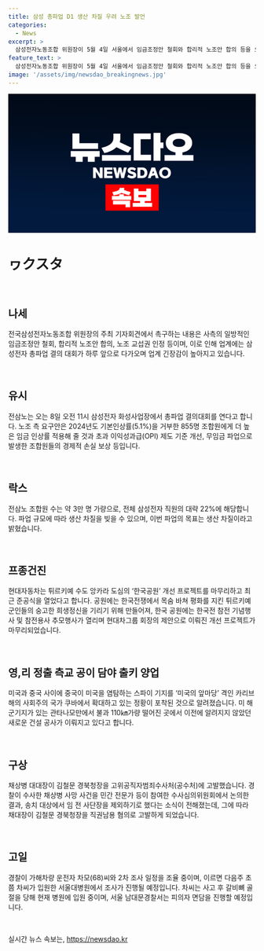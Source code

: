 ```yaml
---
title: 삼성 총파업 D1 생산 차질 우려 노조 발언
categories:
  - News
excerpt: >
  삼성전자노동조합 위원장이 5월 4일 서울에서 임금조정안 철회와 합리적 노조안 합의 등을 요구하며 촉구하고, 8일부터 총파업을 진행할 예정이며, 이에 따른 업계 긴장감과 반도체 업황에 부정적인 영향 우려로 주목받고 있다. 노조는 사측의 요구안 수용에 따라 추가로 2차 단체 행동에도 나설 방침이고, 파업으로 생산 차질이 우려된다. 그밖에 국민의힘 전당대회 관련성, 현대차의 한국공원 새단장, 미국과 중국 간 스파이 기지 확대, 경북경찰청의 불송치 관련 고발, 시청역 역주행 사고 운전자 면담에 대한 뉴스도 주목받고 있다. 
feature_text: >
  삼성전자노동조합 위원장이 5월 4일 서울에서 임금조정안 철회와 합리적 노조안 합의 등을 요구하며 촉구하고, 8일부터 총파업을 진행할 예정이며, 이에 따른 업계 긴장감과 반도체 업황에 부정적인 영향 우려로 주목받고 있다. 노조는 사측의 요구안 수용에 따라 추가로 2차 단체 행동에도 나설 방침이고, 파업으로 생산 차질이 우려된다. 그밖에 국민의힘 전당대회 관련성, 현대차의 한국공원 새단장, 미국과 중국 간 스파이 기지 확대, 경북경찰청의 불송치 관련 고발, 시청역 역주행 사고 운전자 면담에 대한 뉴스도 주목받고 있다. 
image: '/assets/img/newsdao_breakingnews.jpg'
---
```


<p><img src="/assets/img/newsdao_breakingnews.jpg" alt="koreaapp 속보" /></p>

<h1 data-ke-size="size26">&#12526;&#12463;&#12473;&#12479;</h1>

<p data-ke-size="size16">&nbsp;</p>

<h2 data-ke-size="size26">&#45208;&#49464;</h2>

<p>전국삼성전자노동조합 위원장의 주최 기자회견에서 촉구하는 내용은 사측의 일방적인 임금조정안 철회, 합리적 노조안 합의, 노조 교섭권 인정 등이며, 이로 인해 업계에는 삼성전자 총파업 결의 대회가 하루 앞으로 다가오며 업계 긴장감이 높아지고 있습니다.</p>

<p data-ke-size="size16">&nbsp;</p>

<h2 data-ke-size="size26">&#50976;&#49884;</h2>

<p>전삼노는 오는 8일 오전 11시 삼성전자 화성사업장에서 총파업 결의대회를 연다고 합니다. 노조 측 요구안은 2024년도 기본인상률(5.1%)을 거부한 855명 조합원에게 더 높은 임금 인상률 적용해 줄 것과 초과 이익성과급(OPI) 제도 기준 개선, 무임금 파업으로 발생한 조합원들의 경제적 손실 보상 등입니다.</p>

<p data-ke-size="size16">&nbsp;</p>

<h2 data-ke-size="size26">&#46973;&#49828;</h2>

<p>전삼노 조합원 수는 약 3만 명 가량으로, 전체 삼성전자 직원의 대략 22%에 해당합니다. 파업 규모에 따라 생산 차질을 빚을 수 있으며, 이번 파업의 목표는 생산 차질이라고 밝혔습니다.</p>

<p data-ke-size="size16">&nbsp;</p>

<h2 data-ke-size="size26">&#54532;&#51333;&#44148;&#51652;</h2>

<p>현대자동차는 튀르키예 수도 앙카라 도심의 ‘한국공원’ 개선 프로젝트를 마무리하고 최근 준공식을 열었다고 합니다. 공원에는 한국전쟁에서 목숨 바쳐 평화를 지킨 튀르키예 군인들의 숭고한 희생정신을 기리기 위해 만들어져, 한국 공원에는 한국전 참전 기념행사 및 참전용사 추모행사가 열리며 현대차그룹 회장의 제안으로 이뤄진 개선 프로젝트가 마무리되었습니다.</p>

<p data-ke-size="size16">&nbsp;</p>

<h2 data-ke-size="size26">&#50689;,&#47532; &#51221;&#52636; &#52769;&#44368; &#44277;&#51060; &#45812;&#50556; &#52636;&#53412; &#50577;&#50629;</h2>

<p>미국과 중국 사이에 중국이 미국을 염탐하는 스파이 기지를 ‘미국의 앞마당’ 격인 카리브해의 사회주의 국가 쿠바에서 확대하고 있는 정황이 포착된 것으로 알려졌습니다. 미 해군기지가 있는 관타나모만에서 불과 110㎞가량 떨어진 곳에서 이전에 알려지지 않았던 새로운 건설 공사가 이뤄지고 있다고 합니다.</p>

<p data-ke-size="size16">&nbsp;</p>

<h2 data-ke-size="size26">&#44396;&#49345;</h2>

<p>채상병 대대장이 김철문 경북청장을 고위공직자범죄수사처(공수처)에 고발했습니다. 경찰이 수사한 채상병 사망 사건을 민간 전문가 등이 참여한 수사심의위원회에서 논의한 결과, 송치 대상에서 임 전 사단장을 제외하기로 했다는 소식이 전해졌는데, 그에 따라 채대장이 김철문 경북청장을 직권남용 혐의로 고발하게 되었습니다.</p>

<p data-ke-size="size16">&nbsp;</p>

<h2 data-ke-size="size26">&#44256;&#51068;</h2>

<p>경찰이 가해차량 운전자 차모(68)씨와 2차 조사 일정을 조율 중이며, 이르면 다음주 초 쯤 차씨가 입원한 서울대병원에서 조사가 진행될 예정입니다. 차씨는 사고 후 갈비뼈 골절을 당해 현재 병원에 입원 중이며, 서울 남대문경찰서는 피의자 면담을 진행할 예정입니다.</p>

<p data-ke-size="size16">&nbsp;</p>
실시간 뉴스 속보는, <a href="https://newsdao.kr" rel="dofollow">https://newsdao.kr</a>


